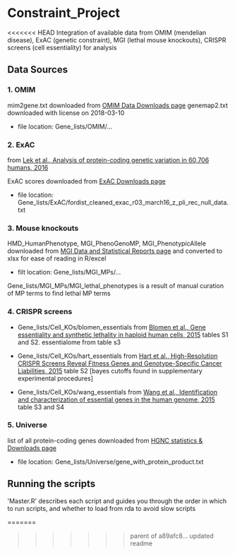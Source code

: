 # Constraint_Project
<<<<<<< HEAD
Integration of available data from OMIM (mendelian disease), ExAC (genetic constraint), MGI (lethal mouse knockouts), CRISPR screens (cell essentiality) for analysis

## Data Sources
### 1. OMIM
mim2gene.txt downloaded from [OMIM Data Downloads page](https://www.omim.org/downloads/) 
genemap2.txt downloaded with license on 2018-03-10
- file location: Gene_lists/OMIM/...

### 2. ExAC
from [Lek et al., Analysis of protein-coding genetic variation in 60,706 humans, 2016](https://www.nature.com/articles/nature19057)

ExAC scores downloaded from [ExAC Downloads page](http://exac.broadinstitute.org/downloads) 
- file location: Gene_lists/ExAC/fordist_cleaned_exac_r03_march16_z_pli_rec_null_data.txt

### 3. Mouse knockouts
HMD_HumanPhenotype, MGI_PhenoGenoMP, MGI_PhenotypicAllele downloaded from [MGI Data and Statistical Reports page](http://www.informatics.jax.org/downloads/reports/index.html) and converted to xlsx for ease of reading in R/excel
- filt location: Gene_lists/MGI_MPs/...

Gene_lists/MGI_MPs/MGI_lethal_phenotypes is a result of manual curation of MP terms to find lethal MP terms

### 4. CRISPR screens
- Gene_lists/Cell_KOs/blomen_essentials
from [Blomen et al., Gene essentiality and synthetic lethality in haploid human cells, 2015](http://science.sciencemag.org/content/350/6264/1092) tables S1 and S2. essentialome from table s3

- Gene_lists/Cell_KOs/hart_essentials
from [Hart et al., High-Resolution CRISPR Screens Reveal Fitness Genes and Genotype-Specific Cancer Liabilities, 2015](https://www.cell.com/cell/fulltext/S0092-8674(15)01495-6) table S2 [bayes cutoffs found in supplementary experimental procedures]

- Gene_lists/Cell_KOs/wang_essentials
from [Wang et al., Identification and characterization of essential genes in the human genome, 2015](http://science.sciencemag.org/content/350/6264/1096) table S3 and S4


### 5. Universe
list of all protein-coding genes downloaded from [HGNC statistics & Downloads page](https://www.genenames.org/cgi-bin/statistics)
- file location: Gene_lists/Universe/gene_with_protein_product.txt

## Running the scripts
'Master.R' describes each script and guides you through the order in which to run scripts, and whether to load from rda to avoid slow scripts


=======
>>>>>>> parent of a89afc8... updated readme

